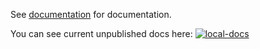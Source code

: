 See [documentation](https://docs.rs/twitch_api2) for documentation.

You can see current unpublished docs here: [![local-docs]](https://emilgardis.github.io/twitch_api2/twitch_api2)

[local-docs]: https://img.shields.io/github/workflow/status/Emilgardis/twitch_api2/github%20pages/main?label=docs&style=flat-square&event=push
